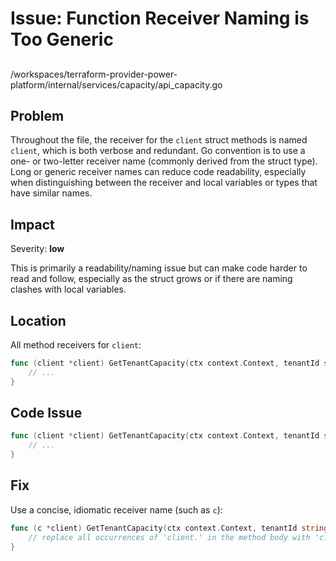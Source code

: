# Issue: Function Receiver Naming is Too Generic

## 
/workspaces/terraform-provider-power-platform/internal/services/capacity/api_capacity.go

## Problem

Throughout the file, the receiver for the `client` struct methods is named `client`, which is both verbose and redundant. Go convention is to use a one- or two-letter receiver name (commonly derived from the struct type). Long or generic receiver names can reduce code readability, especially when distinguishing between the receiver and local variables or types that have similar names.

## Impact

Severity: **low**

This is primarily a readability/naming issue but can make code harder to read and follow, especially as the struct grows or if there are naming clashes with local variables.

## Location

All method receivers for `client`:

```go
func (client *client) GetTenantCapacity(ctx context.Context, tenantId string) (*capacityDto, error) {
    // ...
}
```

## Code Issue

```go
func (client *client) GetTenantCapacity(ctx context.Context, tenantId string) (*capacityDto, error) {
    // ...
}
```

## Fix

Use a concise, idiomatic receiver name (such as `c`):

```go
func (c *client) GetTenantCapacity(ctx context.Context, tenantId string) (*capacityDto, error) {
    // replace all occurrences of 'client.' in the method body with 'c.'
}
```
